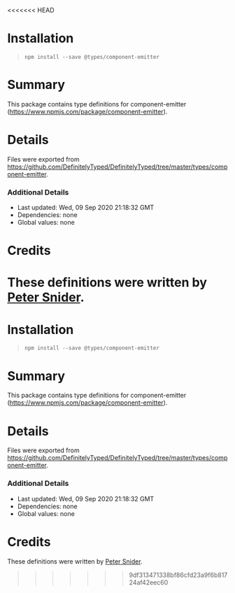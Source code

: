 <<<<<<< HEAD
# Installation
> `npm install --save @types/component-emitter`

# Summary
This package contains type definitions for component-emitter (https://www.npmjs.com/package/component-emitter).

# Details
Files were exported from https://github.com/DefinitelyTyped/DefinitelyTyped/tree/master/types/component-emitter.

### Additional Details
 * Last updated: Wed, 09 Sep 2020 21:18:32 GMT
 * Dependencies: none
 * Global values: none

# Credits
These definitions were written by [Peter Snider](https://github.com/psnider).
=======
# Installation
> `npm install --save @types/component-emitter`

# Summary
This package contains type definitions for component-emitter (https://www.npmjs.com/package/component-emitter).

# Details
Files were exported from https://github.com/DefinitelyTyped/DefinitelyTyped/tree/master/types/component-emitter.

### Additional Details
 * Last updated: Wed, 09 Sep 2020 21:18:32 GMT
 * Dependencies: none
 * Global values: none

# Credits
These definitions were written by [Peter Snider](https://github.com/psnider).
>>>>>>> 9df313471338bf86cfd23a9f6b81724af42eec60
